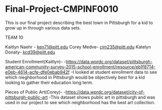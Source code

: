 # Final-Project-CMPINF0010
This is our final project describing the best town in Pittsburgh for a kid to grow up in through various data sets.

TEAM 10

Kaitlyn Naehr - ken71@pitt.edu
Corey Medve- cjm235@pitt.edu
Katelyn Donaty- kcd39@pitt.edu



Student Enrollment(Kaitlyn)-
-https://data.wprdc.org/dataset/pittsburgh-american-community-survey-2015-school-enrollment/resource/eb1f8714-e0eb-4614-acfe-dfe0ebab942f
-I looked at student enrollment data to see which nieghborhood in Pittsburgh would be objectively best for a kid looking to gather their education long term.

Pieces of Public Art(Corey)-
-https://data.wprdc.org/dataset/city-of-pittsburgh-public-art
-This dataset shows public art in pittsburgh and was used in our project to see which neighborhood has the best art collection.

